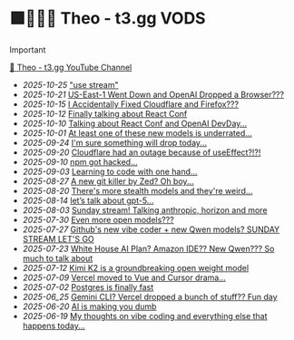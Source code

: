 # 🟪👱‍♂🤳 Theo - t3․gg VODS

> [!IMPORTANT]
>
> [🔴 Theo - t3․gg YouTube Channel](https://www.youtube.com/@t3dotgg)

- _2025-10-25_ ["use stream"](https://www.youtube.com/watch?v=JFJDn0WjVNM)
- _2025-10-21_ [US-East-1 Went Down and OpenAI Dropped a Browser???](https://www.youtube.com/watch?v=XNG0VtXI4tU)
- _2025-10-15_ [I Accidentally Fixed Cloudflare and Firefox???](https://www.youtube.com/watch?v=gzPuzvPlsb4)
- _2025-10-12_ [Finally talking about React Conf](https://www.youtube.com/watch?v=1VdJwU93XWQ)
- _2025-10-10_ [Talking about React Conf and OpenAI DevDay…](https://www.youtube.com/watch?v=Ts90XY7-Msw)
- _2025-10-01_ [At least one of these new models is underrated...](https://www.youtube.com/watch?v=rQYursX0GEk)
- _2025-09-24_ [I'm sure something will drop today...](https://www.youtube.com/watch?v=isw5pWGa14s)
- _2025-09-20_ [Cloudflare had an outage because of useEffect?!?!](https://www.youtube.com/watch?v=OYa8Yfkq_uo)
- _2025-09-10_ [npm got hacked...](https://www.youtube.com/watch?v=hatDMPuta7I)
- _2025-09-03_ [Learning to code with one hand...](https://www.youtube.com/watch?v=I2N9ISs10iQ)
- _2025-08-27_ [A new git killer by Zed? Oh boy...](https://www.youtube.com/watch?v=fFhzS4UlY3U)
- _2025-08-20_ [There's more stealth models and they're weird...](https://www.youtube.com/watch?v=kUe7YYnU-GM)
- _2025-08-14_ [let’s talk about gpt-5...](https://www.youtube.com/watch?v=5d0yyn9PZdM)
- _2025-08-03_ [Sunday stream! Talking anthropic, horizon and more](https://www.youtube.com/watch?v=fv7kENxNrX8)
- _2025-07-30_ [Even more open models???](https://www.youtube.com/watch?v=X-7VzO6K4nA)
- _2025-07-27_ [Github's new vibe coder + new Qwen models? SUNDAY STREAM LET'S GO](https://www.youtube.com/watch?v=6GZs1SB0J4g)
- _2025-07-23_ [White House AI Plan? Amazon IDE?? New Qwen??? So much to talk about ](https://www.youtube.com/watch?v=bcszgDwDNN8)
- _2025-07-12_ [Kimi K2 is a groundbreaking open weight model](https://www.youtube.com/watch?v=lEv3jZswHgc)
- _2025-07-09_ [Vercel moved to Vue and Cursor drama...](https://www.youtube.com/watch?v=ycj9OAru9nk)
- _2025-07-02_ [Postgres is finally fast](https://www.youtube.com/live/8PFCZjMUHOg)
- _2025-06_25_ [Gemini CLI? Vercel dropped a bunch of stuff?? Fun day](https://www.youtube.com/watch?v=iSvxxGhPZUg)
- _2025-06-20_ [AI is making you dumb](https://www.youtube.com/watch?v=NfrYg_zA0t0)
- _2025-06-19_ [My thoughts on vibe coding and everything else that happens today...](https://www.youtube.com/watch?v=1N9Zq2Je5E0)
